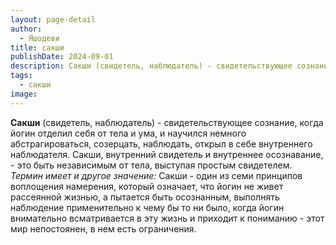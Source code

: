 ```yaml
---
layout: page-detail
author:
  - Яшодеви
title: сакши
publishDate: 2024-09-01
description: Сакши (свидетель, наблюдатель) - свидетельствующее сознание, когда йогин отделил себя от тела и ума, и научился немного абстрагироваться, созерцать, наблюдать, открыл в себе внутреннего наблюдателя.
tags:
  - сакши
image:
---
```

**Сакши** (свидетель, наблюдатель) - свидетельствующее сознание, когда йогин отделил себя от тела и ума, и научился немного абстрагироваться, созерцать, наблюдать, открыл в себе внутреннего наблюдателя. Сакши, внутренний свидетель и внутреннее осознавание, - это быть независимым от тела, выступая простым свидетелем.
*Термин имеет и другое значение:*
Сакши - один из семи принципов воплощения намерения, который означает, что йогин не живет рассеянной жизнью, а пытается быть осознанным, выполнять наблюдение применительно к чему бы то ни было, когда йогин внимательно всматривается в эту жизнь и приходит к пониманию - этот мир непостоянен, в нем есть ограничения.

